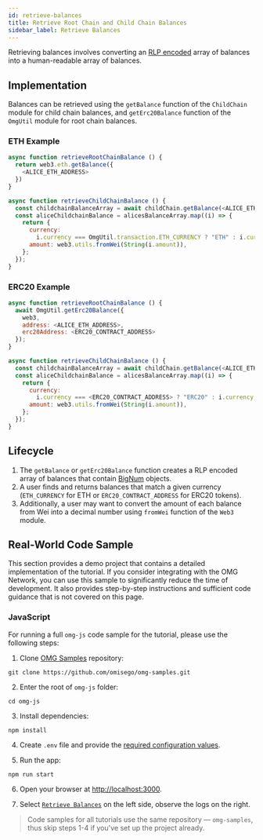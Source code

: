 ```yaml
---
id: retrieve-balances
title: Retrieve Root Chain and Child Chain Balances
sidebar_label: Retrieve Balances
---
```


Retrieving balances involves converting an [RLP encoded](https://github.com/ethereum/wiki/wiki/RLP) array of balances into a human-readable array of balances.

## Implementation

Balances can be retrieved using the `getBalance` function of the `ChildChain` module for child chain balances, and `getErc20Balance` function of the `OmgUtil` module for root chain balances.

### ETH Example

<!--DOCUSAURUS_CODE_TABS-->
<!-- JavaScript -->

```js
async function retrieveRootChainBalance () {
  return web3.eth.getBalance({
    <ALICE_ETH_ADDRESS>
  })
}

async function retrieveChildChainBalance () {
  const childchainBalanceArray = await childChain.getBalance(<ALICE_ETH_ADDRESS>);
  const aliceChildchainBalance = alicesBalanceArray.map((i) => {
    return {
      currency:
        i.currency === OmgUtil.transaction.ETH_CURRENCY ? "ETH" : i.currency,
      amount: web3.utils.fromWei(String(i.amount)),
    };
  });
}
```

<!--END_DOCUSAURUS_CODE_TABS-->

### ERC20 Example

<!--DOCUSAURUS_CODE_TABS-->
<!-- JavaScript -->

```js
async function retrieveRootChainBalance () {
  await OmgUtil.getErc20Balance({
    web3,
    address: <ALICE_ETH_ADDRESS>,
    erc20Address: <ERC20_CONTRACT_ADDRESS>
  });
}

async function retrieveChildChainBalance () {
  const childchainBalanceArray = await childChain.getBalance(<ALICE_ETH_ADDRESS>);
  const aliceChildchainBalance = alicesBalanceArray.map((i) => {
    return {
      currency:
        i.currency === <ERC20_CONTRACT_ADDRESS> ? "ERC20" : i.currency,
      amount: web3.utils.fromWei(String(i.amount)),
    };
  });
}
```

<!--END_DOCUSAURUS_CODE_TABS-->

## Lifecycle

1. The `getBalance` or `getErc20Balance` function creates a RLP encoded array of balances that contain [BigNum](https://github.com/indutny/bn.js) objects.
2. A user finds and returns balances that match a given currency (`ETH_CURRENCY` for ETH or `ERC20_CONTRACT_ADDRESS` for ERC20 tokens).
3. Additionally, a user may want to convert the amount of each balance from Wei into a decimal number using `fromWei` function of the `Web3` module.

## Real-World Code Sample

This section provides a demo project that contains a detailed implementation of the tutorial. If you consider integrating with the OMG Network, you can use this sample to significantly reduce the time of development. It also provides step-by-step instructions and sufficient code guidance that is not covered on this page.

### JavaScript

For running a full `omg-js` code sample for the tutorial, please use the following steps:

1. Clone [OMG Samples](https://github.com/omisego/omg-samples) repository:

```
git clone https://github.com/omisego/omg-samples.git
```

2. Enter the root of `omg-js` folder:

```
cd omg-js
```

3. Install dependencies:

```
npm install
```

4. Create `.env` file and provide the [required configuration values](https://github.com/omisego/omg-samples/tree/master/omg-js#setup).

5. Run the app:

```
npm run start
```

6. Open your browser at [http://localhost:3000](http://localhost:3000). 

7. Select [`Retrieve Balances`](https://github.com/omisego/omg-samples/tree/master/omg-js/app/01-balances) on the left side, observe the logs on the right.

> Code samples for all tutorials use the same repository — `omg-samples`, thus skip steps 1-4 if you've set up the project already.
